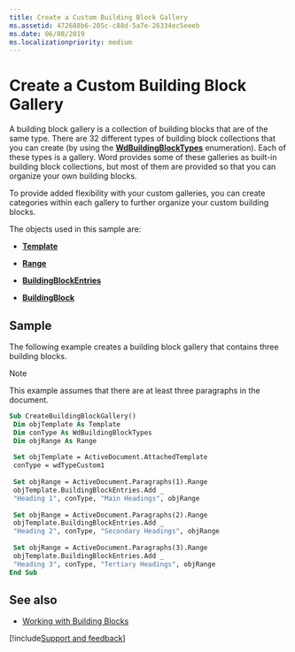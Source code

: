 ```yaml
---
title: Create a Custom Building Block Gallery
ms.assetid: 472688b6-205c-c88d-5a7e-26334ec5eeeb
ms.date: 06/08/2019
ms.localizationpriority: medium
---
```



# Create a Custom Building Block Gallery

A building block gallery is a collection of building blocks that are of the same type. There are 32 different types of building block collections that you can create (by using the **[WdBuildingBlockTypes](../../../api/Word.WdBuildingBlockTypes.md)** enumeration). Each of these types is a gallery. Word provides some of these galleries as built-in building block collections, but most of them are provided so that you can organize your own building blocks. 

To provide added flexibility with your custom galleries, you can create categories within each gallery to further organize your custom building blocks.

The objects used in this sample are:

- **[Template](../../../api/Word.Template.md)**
    
- **[Range](../../../api/Word.Range.md)**
    
- **[BuildingBlockEntries](../../../api/Word.BuildingBlockEntries.md)**
    
- **[BuildingBlock](../../../api/Word.BuildingBlock.md)**
    

## Sample

The following example creates a building block gallery that contains three building blocks.

> [!NOTE] 
> This example assumes that there are at least three paragraphs in the document.


```vb
Sub CreateBuildingBlockGallery() 
 Dim objTemplate As Template 
 Dim conType As WdBuildingBlockTypes 
 Dim objRange As Range 
 
 Set objTemplate = ActiveDocument.AttachedTemplate 
 conType = wdTypeCustom1 
 
 Set objRange = ActiveDocument.Paragraphs(1).Range 
 objTemplate.BuildingBlockEntries.Add _ 
 "Heading 1", conType, "Main Headings", objRange 
 
 Set objRange = ActiveDocument.Paragraphs(2).Range 
 objTemplate.BuildingBlockEntries.Add _ 
 "Heading 2", conType, "Secondary Headings", objRange 
 
 Set objRange = ActiveDocument.Paragraphs(3).Range 
 objTemplate.BuildingBlockEntries.Add _ 
 "Heading 3", conType, "Tertiary Headings", objRange 
End Sub
```


## See also

- [Working with Building Blocks](../Working-with-Word/working-with-building-blocks.md)

[!include[Support and feedback](~/includes/feedback-boilerplate.md)]